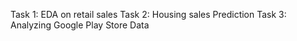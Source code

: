 Task 1: EDA on retail sales
Task 2: Housing sales Prediction
Task 3: Analyzing Google Play Store Data

